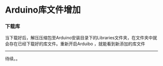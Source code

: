 # Arduino库文件增加


### 下载库


当下载好后，解压压缩包至Arduino安装目录下的Libraries文件夹，在文件夹中就会存在已经下载好的库文件。重新开启Arduibo ，就能看到新添加的库文件




---

待续。。
